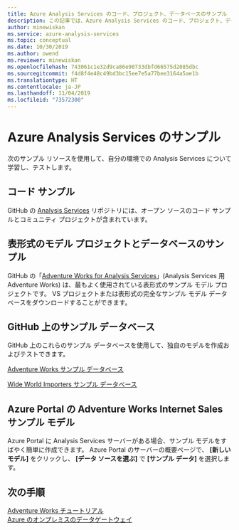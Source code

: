 ```yaml
---
title: Azure Analysis Services のコード、プロジェクト、データベースのサンプル | Microsoft Docs
description: この記事では、Azure Analysis Services のコード、プロジェクト、データベースのサンプルについて学ぶためのリソースを説明します。
author: minewiskan
ms.service: azure-analysis-services
ms.topic: conceptual
ms.date: 10/30/2019
ms.author: owend
ms.reviewer: minewiskan
ms.openlocfilehash: 743061c1e32d9ca86e90733dbfd66575d2085dbc
ms.sourcegitcommit: f4d8f4e48c49bd3bc15ee7e5a77bee3164a5ae1b
ms.translationtype: HT
ms.contentlocale: ja-JP
ms.lasthandoff: 11/04/2019
ms.locfileid: "73572300"
---
```

# <a name="azure-analysis-services-samples"></a>Azure Analysis Services のサンプル

次のサンプル リソースを使用して、自分の環境での Analysis Services について学習し、テストします。

## <a name="code-samples"></a>コード サンプル

GitHub の [Analysis Services](https://github.com/Microsoft/Analysis-Services) リポジトリには、オープン ソースのコード サンプルとコミュニティ プロジェクトが含まれています。 

## <a name="tabular-model-project-and-database-samples"></a>表形式のモデル プロジェクトとデータベースのサンプル

GitHub の「[Adventure Works for Analysis Services](https://github.com/Microsoft/sql-server-samples/releases/tag/adventureworks-analysis-services)」(Analysis Services 用 Adventure Works) は、最もよく使用されている表形式のサンプル モデル プロジェクトです。 VS プロジェクトまたは表形式の完全なサンプル モデル データベースをダウンロードすることができます。


## <a name="sample-databases-on-github"></a>GitHub 上のサンプル データベース

GitHub 上のこれらのサンプル データベースを使用して、独自のモデルを作成およびテストできます。 

[Adventure Works サンプル データベース](https://github.com/Microsoft/sql-server-samples/releases/tag/adventureworks2014)

[Wide World Importers サンプル データベース](https://github.com/Microsoft/sql-server-samples/releases/tag/wide-world-importers-v1.0)

## <a name="adventure-works-internet-sales-sample-model-in-azure-portal"></a>Azure Portal の Adventure Works Internet Sales サンプル モデル

Azure Portal に Analysis Services サーバーがある場合、サンプル モデルをすばやく簡単に作成できます。 Azure Portal のサーバーの概要ページで、 **[新しいモデル]** をクリックし、 **[データ ソースを選ぶ]** で **[サンプル データ]** を選択します。



## <a name="next-steps"></a>次の手順

[Adventure Works チュートリアル](https://docs.microsoft.com/analysis-services/tutorial-tabular-1400/as-adventure-works-tutorial)   
[Azure のオンプレミスのデータゲートウェイ](analysis-services-gateway.md)  
